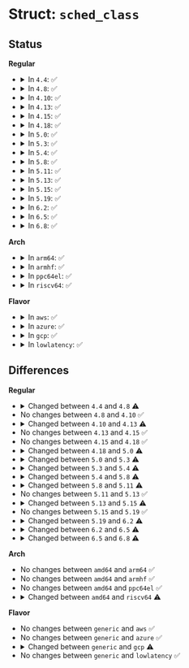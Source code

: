 # Struct: <code>sched_class</code>

## Status
<b>Regular</b>
<ul>
<li>
<details>
<summary>In <code>4.4</code>: ✅</summary>

```c
struct sched_class {
    const struct sched_class *next;
    void (*enqueue_task)(struct rq *, struct task_struct *, int);
    void (*dequeue_task)(struct rq *, struct task_struct *, int);
    void (*yield_task)(struct rq *);
    bool (*yield_to_task)(struct rq *, struct task_struct *, bool);
    void (*check_preempt_curr)(struct rq *, struct task_struct *, int);
    struct task_struct * (*pick_next_task)(struct rq *, struct task_struct *);
    void (*put_prev_task)(struct rq *, struct task_struct *);
    int (*select_task_rq)(struct task_struct *, int, int, int);
    void (*migrate_task_rq)(struct task_struct *);
    void (*task_waking)(struct task_struct *);
    void (*task_woken)(struct rq *, struct task_struct *);
    void (*set_cpus_allowed)(struct task_struct *, const struct cpumask *);
    void (*rq_online)(struct rq *);
    void (*rq_offline)(struct rq *);
    void (*set_curr_task)(struct rq *);
    void (*task_tick)(struct rq *, struct task_struct *, int);
    void (*task_fork)(struct task_struct *);
    void (*task_dead)(struct task_struct *);
    void (*switched_from)(struct rq *, struct task_struct *);
    void (*switched_to)(struct rq *, struct task_struct *);
    void (*prio_changed)(struct rq *, struct task_struct *, int);
    unsigned int (*get_rr_interval)(struct rq *, struct task_struct *);
    void (*update_curr)(struct rq *);
    void (*task_move_group)(struct task_struct *);
};
```
</details>
</li>
<li>
<details>
<summary>In <code>4.8</code>: ✅</summary>

```c
struct sched_class {
    const struct sched_class *next;
    void (*enqueue_task)(struct rq *, struct task_struct *, int);
    void (*dequeue_task)(struct rq *, struct task_struct *, int);
    void (*yield_task)(struct rq *);
    bool (*yield_to_task)(struct rq *, struct task_struct *, bool);
    void (*check_preempt_curr)(struct rq *, struct task_struct *, int);
    struct task_struct * (*pick_next_task)(struct rq *, struct task_struct *, struct pin_cookie);
    void (*put_prev_task)(struct rq *, struct task_struct *);
    int (*select_task_rq)(struct task_struct *, int, int, int);
    void (*migrate_task_rq)(struct task_struct *);
    void (*task_woken)(struct rq *, struct task_struct *);
    void (*set_cpus_allowed)(struct task_struct *, const struct cpumask *);
    void (*rq_online)(struct rq *);
    void (*rq_offline)(struct rq *);
    void (*set_curr_task)(struct rq *);
    void (*task_tick)(struct rq *, struct task_struct *, int);
    void (*task_fork)(struct task_struct *);
    void (*task_dead)(struct task_struct *);
    void (*switched_from)(struct rq *, struct task_struct *);
    void (*switched_to)(struct rq *, struct task_struct *);
    void (*prio_changed)(struct rq *, struct task_struct *, int);
    unsigned int (*get_rr_interval)(struct rq *, struct task_struct *);
    void (*update_curr)(struct rq *);
    void (*task_change_group)(struct task_struct *, int);
};
```
</details>
</li>
<li>
<details>
<summary>In <code>4.10</code>: ✅</summary>

```c
struct sched_class {
    const struct sched_class *next;
    void (*enqueue_task)(struct rq *, struct task_struct *, int);
    void (*dequeue_task)(struct rq *, struct task_struct *, int);
    void (*yield_task)(struct rq *);
    bool (*yield_to_task)(struct rq *, struct task_struct *, bool);
    void (*check_preempt_curr)(struct rq *, struct task_struct *, int);
    struct task_struct * (*pick_next_task)(struct rq *, struct task_struct *, struct pin_cookie);
    void (*put_prev_task)(struct rq *, struct task_struct *);
    int (*select_task_rq)(struct task_struct *, int, int, int);
    void (*migrate_task_rq)(struct task_struct *);
    void (*task_woken)(struct rq *, struct task_struct *);
    void (*set_cpus_allowed)(struct task_struct *, const struct cpumask *);
    void (*rq_online)(struct rq *);
    void (*rq_offline)(struct rq *);
    void (*set_curr_task)(struct rq *);
    void (*task_tick)(struct rq *, struct task_struct *, int);
    void (*task_fork)(struct task_struct *);
    void (*task_dead)(struct task_struct *);
    void (*switched_from)(struct rq *, struct task_struct *);
    void (*switched_to)(struct rq *, struct task_struct *);
    void (*prio_changed)(struct rq *, struct task_struct *, int);
    unsigned int (*get_rr_interval)(struct rq *, struct task_struct *);
    void (*update_curr)(struct rq *);
    void (*task_change_group)(struct task_struct *, int);
};
```
</details>
</li>
<li>
<details>
<summary>In <code>4.13</code>: ✅</summary>

```c
struct sched_class {
    const struct sched_class *next;
    void (*enqueue_task)(struct rq *, struct task_struct *, int);
    void (*dequeue_task)(struct rq *, struct task_struct *, int);
    void (*yield_task)(struct rq *);
    bool (*yield_to_task)(struct rq *, struct task_struct *, bool);
    void (*check_preempt_curr)(struct rq *, struct task_struct *, int);
    struct task_struct * (*pick_next_task)(struct rq *, struct task_struct *, struct rq_flags *);
    void (*put_prev_task)(struct rq *, struct task_struct *);
    int (*select_task_rq)(struct task_struct *, int, int, int);
    void (*migrate_task_rq)(struct task_struct *);
    void (*task_woken)(struct rq *, struct task_struct *);
    void (*set_cpus_allowed)(struct task_struct *, const struct cpumask *);
    void (*rq_online)(struct rq *);
    void (*rq_offline)(struct rq *);
    void (*set_curr_task)(struct rq *);
    void (*task_tick)(struct rq *, struct task_struct *, int);
    void (*task_fork)(struct task_struct *);
    void (*task_dead)(struct task_struct *);
    void (*switched_from)(struct rq *, struct task_struct *);
    void (*switched_to)(struct rq *, struct task_struct *);
    void (*prio_changed)(struct rq *, struct task_struct *, int);
    unsigned int (*get_rr_interval)(struct rq *, struct task_struct *);
    void (*update_curr)(struct rq *);
    void (*task_change_group)(struct task_struct *, int);
};
```
</details>
</li>
<li>
<details>
<summary>In <code>4.15</code>: ✅</summary>

```c
struct sched_class {
    const struct sched_class *next;
    void (*enqueue_task)(struct rq *, struct task_struct *, int);
    void (*dequeue_task)(struct rq *, struct task_struct *, int);
    void (*yield_task)(struct rq *);
    bool (*yield_to_task)(struct rq *, struct task_struct *, bool);
    void (*check_preempt_curr)(struct rq *, struct task_struct *, int);
    struct task_struct * (*pick_next_task)(struct rq *, struct task_struct *, struct rq_flags *);
    void (*put_prev_task)(struct rq *, struct task_struct *);
    int (*select_task_rq)(struct task_struct *, int, int, int);
    void (*migrate_task_rq)(struct task_struct *);
    void (*task_woken)(struct rq *, struct task_struct *);
    void (*set_cpus_allowed)(struct task_struct *, const struct cpumask *);
    void (*rq_online)(struct rq *);
    void (*rq_offline)(struct rq *);
    void (*set_curr_task)(struct rq *);
    void (*task_tick)(struct rq *, struct task_struct *, int);
    void (*task_fork)(struct task_struct *);
    void (*task_dead)(struct task_struct *);
    void (*switched_from)(struct rq *, struct task_struct *);
    void (*switched_to)(struct rq *, struct task_struct *);
    void (*prio_changed)(struct rq *, struct task_struct *, int);
    unsigned int (*get_rr_interval)(struct rq *, struct task_struct *);
    void (*update_curr)(struct rq *);
    void (*task_change_group)(struct task_struct *, int);
};
```
</details>
</li>
<li>
<details>
<summary>In <code>4.18</code>: ✅</summary>

```c
struct sched_class {
    const struct sched_class *next;
    void (*enqueue_task)(struct rq *, struct task_struct *, int);
    void (*dequeue_task)(struct rq *, struct task_struct *, int);
    void (*yield_task)(struct rq *);
    bool (*yield_to_task)(struct rq *, struct task_struct *, bool);
    void (*check_preempt_curr)(struct rq *, struct task_struct *, int);
    struct task_struct * (*pick_next_task)(struct rq *, struct task_struct *, struct rq_flags *);
    void (*put_prev_task)(struct rq *, struct task_struct *);
    int (*select_task_rq)(struct task_struct *, int, int, int);
    void (*migrate_task_rq)(struct task_struct *);
    void (*task_woken)(struct rq *, struct task_struct *);
    void (*set_cpus_allowed)(struct task_struct *, const struct cpumask *);
    void (*rq_online)(struct rq *);
    void (*rq_offline)(struct rq *);
    void (*set_curr_task)(struct rq *);
    void (*task_tick)(struct rq *, struct task_struct *, int);
    void (*task_fork)(struct task_struct *);
    void (*task_dead)(struct task_struct *);
    void (*switched_from)(struct rq *, struct task_struct *);
    void (*switched_to)(struct rq *, struct task_struct *);
    void (*prio_changed)(struct rq *, struct task_struct *, int);
    unsigned int (*get_rr_interval)(struct rq *, struct task_struct *);
    void (*update_curr)(struct rq *);
    void (*task_change_group)(struct task_struct *, int);
};
```
</details>
</li>
<li>
<details>
<summary>In <code>5.0</code>: ✅</summary>

```c
struct sched_class {
    const struct sched_class *next;
    void (*enqueue_task)(struct rq *, struct task_struct *, int);
    void (*dequeue_task)(struct rq *, struct task_struct *, int);
    void (*yield_task)(struct rq *);
    bool (*yield_to_task)(struct rq *, struct task_struct *, bool);
    void (*check_preempt_curr)(struct rq *, struct task_struct *, int);
    struct task_struct * (*pick_next_task)(struct rq *, struct task_struct *, struct rq_flags *);
    void (*put_prev_task)(struct rq *, struct task_struct *);
    int (*select_task_rq)(struct task_struct *, int, int, int);
    void (*migrate_task_rq)(struct task_struct *, int);
    void (*task_woken)(struct rq *, struct task_struct *);
    void (*set_cpus_allowed)(struct task_struct *, const struct cpumask *);
    void (*rq_online)(struct rq *);
    void (*rq_offline)(struct rq *);
    void (*set_curr_task)(struct rq *);
    void (*task_tick)(struct rq *, struct task_struct *, int);
    void (*task_fork)(struct task_struct *);
    void (*task_dead)(struct task_struct *);
    void (*switched_from)(struct rq *, struct task_struct *);
    void (*switched_to)(struct rq *, struct task_struct *);
    void (*prio_changed)(struct rq *, struct task_struct *, int);
    unsigned int (*get_rr_interval)(struct rq *, struct task_struct *);
    void (*update_curr)(struct rq *);
    void (*task_change_group)(struct task_struct *, int);
};
```
</details>
</li>
<li>
<details>
<summary>In <code>5.3</code>: ✅</summary>

```c
struct sched_class {
    const struct sched_class *next;
    int uclamp_enabled;
    void (*enqueue_task)(struct rq *, struct task_struct *, int);
    void (*dequeue_task)(struct rq *, struct task_struct *, int);
    void (*yield_task)(struct rq *);
    bool (*yield_to_task)(struct rq *, struct task_struct *, bool);
    void (*check_preempt_curr)(struct rq *, struct task_struct *, int);
    struct task_struct * (*pick_next_task)(struct rq *, struct task_struct *, struct rq_flags *);
    void (*put_prev_task)(struct rq *, struct task_struct *);
    int (*select_task_rq)(struct task_struct *, int, int, int);
    void (*migrate_task_rq)(struct task_struct *, int);
    void (*task_woken)(struct rq *, struct task_struct *);
    void (*set_cpus_allowed)(struct task_struct *, const struct cpumask *);
    void (*rq_online)(struct rq *);
    void (*rq_offline)(struct rq *);
    void (*set_curr_task)(struct rq *);
    void (*task_tick)(struct rq *, struct task_struct *, int);
    void (*task_fork)(struct task_struct *);
    void (*task_dead)(struct task_struct *);
    void (*switched_from)(struct rq *, struct task_struct *);
    void (*switched_to)(struct rq *, struct task_struct *);
    void (*prio_changed)(struct rq *, struct task_struct *, int);
    unsigned int (*get_rr_interval)(struct rq *, struct task_struct *);
    void (*update_curr)(struct rq *);
    void (*task_change_group)(struct task_struct *, int);
};
```
</details>
</li>
<li>
<details>
<summary>In <code>5.4</code>: ✅</summary>

```c
struct sched_class {
    const struct sched_class *next;
    int uclamp_enabled;
    void (*enqueue_task)(struct rq *, struct task_struct *, int);
    void (*dequeue_task)(struct rq *, struct task_struct *, int);
    void (*yield_task)(struct rq *);
    bool (*yield_to_task)(struct rq *, struct task_struct *, bool);
    void (*check_preempt_curr)(struct rq *, struct task_struct *, int);
    struct task_struct * (*pick_next_task)(struct rq *, struct task_struct *, struct rq_flags *);
    void (*put_prev_task)(struct rq *, struct task_struct *);
    void (*set_next_task)(struct rq *, struct task_struct *, bool);
    int (*balance)(struct rq *, struct task_struct *, struct rq_flags *);
    int (*select_task_rq)(struct task_struct *, int, int, int);
    void (*migrate_task_rq)(struct task_struct *, int);
    void (*task_woken)(struct rq *, struct task_struct *);
    void (*set_cpus_allowed)(struct task_struct *, const struct cpumask *);
    void (*rq_online)(struct rq *);
    void (*rq_offline)(struct rq *);
    void (*task_tick)(struct rq *, struct task_struct *, int);
    void (*task_fork)(struct task_struct *);
    void (*task_dead)(struct task_struct *);
    void (*switched_from)(struct rq *, struct task_struct *);
    void (*switched_to)(struct rq *, struct task_struct *);
    void (*prio_changed)(struct rq *, struct task_struct *, int);
    unsigned int (*get_rr_interval)(struct rq *, struct task_struct *);
    void (*update_curr)(struct rq *);
    void (*task_change_group)(struct task_struct *, int);
};
```
</details>
</li>
<li>
<details>
<summary>In <code>5.8</code>: ✅</summary>

```c
struct sched_class {
    const struct sched_class *next;
    int uclamp_enabled;
    void (*enqueue_task)(struct rq *, struct task_struct *, int);
    void (*dequeue_task)(struct rq *, struct task_struct *, int);
    void (*yield_task)(struct rq *);
    bool (*yield_to_task)(struct rq *, struct task_struct *, bool);
    void (*check_preempt_curr)(struct rq *, struct task_struct *, int);
    struct task_struct * (*pick_next_task)(struct rq *);
    void (*put_prev_task)(struct rq *, struct task_struct *);
    void (*set_next_task)(struct rq *, struct task_struct *, bool);
    int (*balance)(struct rq *, struct task_struct *, struct rq_flags *);
    int (*select_task_rq)(struct task_struct *, int, int, int);
    void (*migrate_task_rq)(struct task_struct *, int);
    void (*task_woken)(struct rq *, struct task_struct *);
    void (*set_cpus_allowed)(struct task_struct *, const struct cpumask *);
    void (*rq_online)(struct rq *);
    void (*rq_offline)(struct rq *);
    void (*task_tick)(struct rq *, struct task_struct *, int);
    void (*task_fork)(struct task_struct *);
    void (*task_dead)(struct task_struct *);
    void (*switched_from)(struct rq *, struct task_struct *);
    void (*switched_to)(struct rq *, struct task_struct *);
    void (*prio_changed)(struct rq *, struct task_struct *, int);
    unsigned int (*get_rr_interval)(struct rq *, struct task_struct *);
    void (*update_curr)(struct rq *);
    void (*task_change_group)(struct task_struct *, int);
};
```
</details>
</li>
<li>
<details>
<summary>In <code>5.11</code>: ✅</summary>

```c
struct sched_class {
    int uclamp_enabled;
    void (*enqueue_task)(struct rq *, struct task_struct *, int);
    void (*dequeue_task)(struct rq *, struct task_struct *, int);
    void (*yield_task)(struct rq *);
    bool (*yield_to_task)(struct rq *, struct task_struct *);
    void (*check_preempt_curr)(struct rq *, struct task_struct *, int);
    struct task_struct * (*pick_next_task)(struct rq *);
    void (*put_prev_task)(struct rq *, struct task_struct *);
    void (*set_next_task)(struct rq *, struct task_struct *, bool);
    int (*balance)(struct rq *, struct task_struct *, struct rq_flags *);
    int (*select_task_rq)(struct task_struct *, int, int);
    void (*migrate_task_rq)(struct task_struct *, int);
    void (*task_woken)(struct rq *, struct task_struct *);
    void (*set_cpus_allowed)(struct task_struct *, const struct cpumask *, u32);
    void (*rq_online)(struct rq *);
    void (*rq_offline)(struct rq *);
    struct rq * (*find_lock_rq)(struct task_struct *, struct rq *);
    void (*task_tick)(struct rq *, struct task_struct *, int);
    void (*task_fork)(struct task_struct *);
    void (*task_dead)(struct task_struct *);
    void (*switched_from)(struct rq *, struct task_struct *);
    void (*switched_to)(struct rq *, struct task_struct *);
    void (*prio_changed)(struct rq *, struct task_struct *, int);
    unsigned int (*get_rr_interval)(struct rq *, struct task_struct *);
    void (*update_curr)(struct rq *);
    void (*task_change_group)(struct task_struct *, int);
};
```
</details>
</li>
<li>
<details>
<summary>In <code>5.13</code>: ✅</summary>

```c
struct sched_class {
    int uclamp_enabled;
    void (*enqueue_task)(struct rq *, struct task_struct *, int);
    void (*dequeue_task)(struct rq *, struct task_struct *, int);
    void (*yield_task)(struct rq *);
    bool (*yield_to_task)(struct rq *, struct task_struct *);
    void (*check_preempt_curr)(struct rq *, struct task_struct *, int);
    struct task_struct * (*pick_next_task)(struct rq *);
    void (*put_prev_task)(struct rq *, struct task_struct *);
    void (*set_next_task)(struct rq *, struct task_struct *, bool);
    int (*balance)(struct rq *, struct task_struct *, struct rq_flags *);
    int (*select_task_rq)(struct task_struct *, int, int);
    void (*migrate_task_rq)(struct task_struct *, int);
    void (*task_woken)(struct rq *, struct task_struct *);
    void (*set_cpus_allowed)(struct task_struct *, const struct cpumask *, u32);
    void (*rq_online)(struct rq *);
    void (*rq_offline)(struct rq *);
    struct rq * (*find_lock_rq)(struct task_struct *, struct rq *);
    void (*task_tick)(struct rq *, struct task_struct *, int);
    void (*task_fork)(struct task_struct *);
    void (*task_dead)(struct task_struct *);
    void (*switched_from)(struct rq *, struct task_struct *);
    void (*switched_to)(struct rq *, struct task_struct *);
    void (*prio_changed)(struct rq *, struct task_struct *, int);
    unsigned int (*get_rr_interval)(struct rq *, struct task_struct *);
    void (*update_curr)(struct rq *);
    void (*task_change_group)(struct task_struct *, int);
};
```
</details>
</li>
<li>
<details>
<summary>In <code>5.15</code>: ✅</summary>

```c
struct sched_class {
    int uclamp_enabled;
    void (*enqueue_task)(struct rq *, struct task_struct *, int);
    void (*dequeue_task)(struct rq *, struct task_struct *, int);
    void (*yield_task)(struct rq *);
    bool (*yield_to_task)(struct rq *, struct task_struct *);
    void (*check_preempt_curr)(struct rq *, struct task_struct *, int);
    struct task_struct * (*pick_next_task)(struct rq *);
    void (*put_prev_task)(struct rq *, struct task_struct *);
    void (*set_next_task)(struct rq *, struct task_struct *, bool);
    int (*balance)(struct rq *, struct task_struct *, struct rq_flags *);
    int (*select_task_rq)(struct task_struct *, int, int);
    struct task_struct * (*pick_task)(struct rq *);
    void (*migrate_task_rq)(struct task_struct *, int);
    void (*task_woken)(struct rq *, struct task_struct *);
    void (*set_cpus_allowed)(struct task_struct *, const struct cpumask *, u32);
    void (*rq_online)(struct rq *);
    void (*rq_offline)(struct rq *);
    struct rq * (*find_lock_rq)(struct task_struct *, struct rq *);
    void (*task_tick)(struct rq *, struct task_struct *, int);
    void (*task_fork)(struct task_struct *);
    void (*task_dead)(struct task_struct *);
    void (*switched_from)(struct rq *, struct task_struct *);
    void (*switched_to)(struct rq *, struct task_struct *);
    void (*prio_changed)(struct rq *, struct task_struct *, int);
    unsigned int (*get_rr_interval)(struct rq *, struct task_struct *);
    void (*update_curr)(struct rq *);
    void (*task_change_group)(struct task_struct *, int);
};
```
</details>
</li>
<li>
<details>
<summary>In <code>5.19</code>: ✅</summary>

```c
struct sched_class {
    int uclamp_enabled;
    void (*enqueue_task)(struct rq *, struct task_struct *, int);
    void (*dequeue_task)(struct rq *, struct task_struct *, int);
    void (*yield_task)(struct rq *);
    bool (*yield_to_task)(struct rq *, struct task_struct *);
    void (*check_preempt_curr)(struct rq *, struct task_struct *, int);
    struct task_struct * (*pick_next_task)(struct rq *);
    void (*put_prev_task)(struct rq *, struct task_struct *);
    void (*set_next_task)(struct rq *, struct task_struct *, bool);
    int (*balance)(struct rq *, struct task_struct *, struct rq_flags *);
    int (*select_task_rq)(struct task_struct *, int, int);
    struct task_struct * (*pick_task)(struct rq *);
    void (*migrate_task_rq)(struct task_struct *, int);
    void (*task_woken)(struct rq *, struct task_struct *);
    void (*set_cpus_allowed)(struct task_struct *, const struct cpumask *, u32);
    void (*rq_online)(struct rq *);
    void (*rq_offline)(struct rq *);
    struct rq * (*find_lock_rq)(struct task_struct *, struct rq *);
    void (*task_tick)(struct rq *, struct task_struct *, int);
    void (*task_fork)(struct task_struct *);
    void (*task_dead)(struct task_struct *);
    void (*switched_from)(struct rq *, struct task_struct *);
    void (*switched_to)(struct rq *, struct task_struct *);
    void (*prio_changed)(struct rq *, struct task_struct *, int);
    unsigned int (*get_rr_interval)(struct rq *, struct task_struct *);
    void (*update_curr)(struct rq *);
    void (*task_change_group)(struct task_struct *, int);
};
```
</details>
</li>
<li>
<details>
<summary>In <code>6.2</code>: ✅</summary>

```c
struct sched_class {
    int uclamp_enabled;
    void (*enqueue_task)(struct rq *, struct task_struct *, int);
    void (*dequeue_task)(struct rq *, struct task_struct *, int);
    void (*yield_task)(struct rq *);
    bool (*yield_to_task)(struct rq *, struct task_struct *);
    void (*check_preempt_curr)(struct rq *, struct task_struct *, int);
    struct task_struct * (*pick_next_task)(struct rq *);
    void (*put_prev_task)(struct rq *, struct task_struct *);
    void (*set_next_task)(struct rq *, struct task_struct *, bool);
    int (*balance)(struct rq *, struct task_struct *, struct rq_flags *);
    int (*select_task_rq)(struct task_struct *, int, int);
    struct task_struct * (*pick_task)(struct rq *);
    void (*migrate_task_rq)(struct task_struct *, int);
    void (*task_woken)(struct rq *, struct task_struct *);
    void (*set_cpus_allowed)(struct task_struct *, struct affinity_context *);
    void (*rq_online)(struct rq *);
    void (*rq_offline)(struct rq *);
    struct rq * (*find_lock_rq)(struct task_struct *, struct rq *);
    void (*task_tick)(struct rq *, struct task_struct *, int);
    void (*task_fork)(struct task_struct *);
    void (*task_dead)(struct task_struct *);
    void (*switched_from)(struct rq *, struct task_struct *);
    void (*switched_to)(struct rq *, struct task_struct *);
    void (*prio_changed)(struct rq *, struct task_struct *, int);
    unsigned int (*get_rr_interval)(struct rq *, struct task_struct *);
    void (*update_curr)(struct rq *);
    void (*task_change_group)(struct task_struct *);
};
```
</details>
</li>
<li>
<details>
<summary>In <code>6.5</code>: ✅</summary>

```c
struct sched_class {
    int uclamp_enabled;
    void (*enqueue_task)(struct rq *, struct task_struct *, int);
    void (*dequeue_task)(struct rq *, struct task_struct *, int);
    void (*yield_task)(struct rq *);
    bool (*yield_to_task)(struct rq *, struct task_struct *);
    void (*check_preempt_curr)(struct rq *, struct task_struct *, int);
    struct task_struct * (*pick_next_task)(struct rq *);
    void (*put_prev_task)(struct rq *, struct task_struct *);
    void (*set_next_task)(struct rq *, struct task_struct *, bool);
    int (*balance)(struct rq *, struct task_struct *, struct rq_flags *);
    int (*select_task_rq)(struct task_struct *, int, int);
    struct task_struct * (*pick_task)(struct rq *);
    void (*migrate_task_rq)(struct task_struct *, int);
    void (*task_woken)(struct rq *, struct task_struct *);
    void (*set_cpus_allowed)(struct task_struct *, struct affinity_context *);
    void (*rq_online)(struct rq *);
    void (*rq_offline)(struct rq *);
    struct rq * (*find_lock_rq)(struct task_struct *, struct rq *);
    void (*task_tick)(struct rq *, struct task_struct *, int);
    void (*task_fork)(struct task_struct *);
    void (*task_dead)(struct task_struct *);
    void (*switched_from)(struct rq *, struct task_struct *);
    void (*switched_to)(struct rq *, struct task_struct *);
    void (*prio_changed)(struct rq *, struct task_struct *, int);
    unsigned int (*get_rr_interval)(struct rq *, struct task_struct *);
    void (*update_curr)(struct rq *);
    void (*task_change_group)(struct task_struct *);
    int (*task_is_throttled)(struct task_struct *, int);
};
```
</details>
</li>
<li>
<details>
<summary>In <code>6.8</code>: ✅</summary>

```c
struct sched_class {
    int uclamp_enabled;
    void (*enqueue_task)(struct rq *, struct task_struct *, int);
    void (*dequeue_task)(struct rq *, struct task_struct *, int);
    void (*yield_task)(struct rq *);
    bool (*yield_to_task)(struct rq *, struct task_struct *);
    void (*wakeup_preempt)(struct rq *, struct task_struct *, int);
    struct task_struct * (*pick_next_task)(struct rq *);
    void (*put_prev_task)(struct rq *, struct task_struct *);
    void (*set_next_task)(struct rq *, struct task_struct *, bool);
    int (*balance)(struct rq *, struct task_struct *, struct rq_flags *);
    int (*select_task_rq)(struct task_struct *, int, int);
    struct task_struct * (*pick_task)(struct rq *);
    void (*migrate_task_rq)(struct task_struct *, int);
    void (*task_woken)(struct rq *, struct task_struct *);
    void (*set_cpus_allowed)(struct task_struct *, struct affinity_context *);
    void (*rq_online)(struct rq *);
    void (*rq_offline)(struct rq *);
    struct rq * (*find_lock_rq)(struct task_struct *, struct rq *);
    void (*task_tick)(struct rq *, struct task_struct *, int);
    void (*task_fork)(struct task_struct *);
    void (*task_dead)(struct task_struct *);
    void (*switched_from)(struct rq *, struct task_struct *);
    void (*switched_to)(struct rq *, struct task_struct *);
    void (*prio_changed)(struct rq *, struct task_struct *, int);
    unsigned int (*get_rr_interval)(struct rq *, struct task_struct *);
    void (*update_curr)(struct rq *);
    void (*task_change_group)(struct task_struct *);
    int (*task_is_throttled)(struct task_struct *, int);
};
```
</details>
</li>
</ul>
<b>Arch</b>
<ul>
<li>
<details>
<summary>In <code>arm64</code>: ✅</summary>

```c
struct sched_class {
    const struct sched_class *next;
    int uclamp_enabled;
    void (*enqueue_task)(struct rq *, struct task_struct *, int);
    void (*dequeue_task)(struct rq *, struct task_struct *, int);
    void (*yield_task)(struct rq *);
    bool (*yield_to_task)(struct rq *, struct task_struct *, bool);
    void (*check_preempt_curr)(struct rq *, struct task_struct *, int);
    struct task_struct * (*pick_next_task)(struct rq *, struct task_struct *, struct rq_flags *);
    void (*put_prev_task)(struct rq *, struct task_struct *);
    void (*set_next_task)(struct rq *, struct task_struct *, bool);
    int (*balance)(struct rq *, struct task_struct *, struct rq_flags *);
    int (*select_task_rq)(struct task_struct *, int, int, int);
    void (*migrate_task_rq)(struct task_struct *, int);
    void (*task_woken)(struct rq *, struct task_struct *);
    void (*set_cpus_allowed)(struct task_struct *, const struct cpumask *);
    void (*rq_online)(struct rq *);
    void (*rq_offline)(struct rq *);
    void (*task_tick)(struct rq *, struct task_struct *, int);
    void (*task_fork)(struct task_struct *);
    void (*task_dead)(struct task_struct *);
    void (*switched_from)(struct rq *, struct task_struct *);
    void (*switched_to)(struct rq *, struct task_struct *);
    void (*prio_changed)(struct rq *, struct task_struct *, int);
    unsigned int (*get_rr_interval)(struct rq *, struct task_struct *);
    void (*update_curr)(struct rq *);
    void (*task_change_group)(struct task_struct *, int);
};
```
</details>
</li>
<li>
<details>
<summary>In <code>armhf</code>: ✅</summary>

```c
struct sched_class {
    const struct sched_class *next;
    int uclamp_enabled;
    void (*enqueue_task)(struct rq *, struct task_struct *, int);
    void (*dequeue_task)(struct rq *, struct task_struct *, int);
    void (*yield_task)(struct rq *);
    bool (*yield_to_task)(struct rq *, struct task_struct *, bool);
    void (*check_preempt_curr)(struct rq *, struct task_struct *, int);
    struct task_struct * (*pick_next_task)(struct rq *, struct task_struct *, struct rq_flags *);
    void (*put_prev_task)(struct rq *, struct task_struct *);
    void (*set_next_task)(struct rq *, struct task_struct *, bool);
    int (*balance)(struct rq *, struct task_struct *, struct rq_flags *);
    int (*select_task_rq)(struct task_struct *, int, int, int);
    void (*migrate_task_rq)(struct task_struct *, int);
    void (*task_woken)(struct rq *, struct task_struct *);
    void (*set_cpus_allowed)(struct task_struct *, const struct cpumask *);
    void (*rq_online)(struct rq *);
    void (*rq_offline)(struct rq *);
    void (*task_tick)(struct rq *, struct task_struct *, int);
    void (*task_fork)(struct task_struct *);
    void (*task_dead)(struct task_struct *);
    void (*switched_from)(struct rq *, struct task_struct *);
    void (*switched_to)(struct rq *, struct task_struct *);
    void (*prio_changed)(struct rq *, struct task_struct *, int);
    unsigned int (*get_rr_interval)(struct rq *, struct task_struct *);
    void (*update_curr)(struct rq *);
    void (*task_change_group)(struct task_struct *, int);
};
```
</details>
</li>
<li>
<details>
<summary>In <code>ppc64el</code>: ✅</summary>

```c
struct sched_class {
    const struct sched_class *next;
    int uclamp_enabled;
    void (*enqueue_task)(struct rq *, struct task_struct *, int);
    void (*dequeue_task)(struct rq *, struct task_struct *, int);
    void (*yield_task)(struct rq *);
    bool (*yield_to_task)(struct rq *, struct task_struct *, bool);
    void (*check_preempt_curr)(struct rq *, struct task_struct *, int);
    struct task_struct * (*pick_next_task)(struct rq *, struct task_struct *, struct rq_flags *);
    void (*put_prev_task)(struct rq *, struct task_struct *);
    void (*set_next_task)(struct rq *, struct task_struct *, bool);
    int (*balance)(struct rq *, struct task_struct *, struct rq_flags *);
    int (*select_task_rq)(struct task_struct *, int, int, int);
    void (*migrate_task_rq)(struct task_struct *, int);
    void (*task_woken)(struct rq *, struct task_struct *);
    void (*set_cpus_allowed)(struct task_struct *, const struct cpumask *);
    void (*rq_online)(struct rq *);
    void (*rq_offline)(struct rq *);
    void (*task_tick)(struct rq *, struct task_struct *, int);
    void (*task_fork)(struct task_struct *);
    void (*task_dead)(struct task_struct *);
    void (*switched_from)(struct rq *, struct task_struct *);
    void (*switched_to)(struct rq *, struct task_struct *);
    void (*prio_changed)(struct rq *, struct task_struct *, int);
    unsigned int (*get_rr_interval)(struct rq *, struct task_struct *);
    void (*update_curr)(struct rq *);
    void (*task_change_group)(struct task_struct *, int);
};
```
</details>
</li>
<li>
<details>
<summary>In <code>riscv64</code>: ✅</summary>

```c
struct sched_class {
    const struct sched_class *next;
    void (*enqueue_task)(struct rq *, struct task_struct *, int);
    void (*dequeue_task)(struct rq *, struct task_struct *, int);
    void (*yield_task)(struct rq *);
    bool (*yield_to_task)(struct rq *, struct task_struct *, bool);
    void (*check_preempt_curr)(struct rq *, struct task_struct *, int);
    struct task_struct * (*pick_next_task)(struct rq *, struct task_struct *, struct rq_flags *);
    void (*put_prev_task)(struct rq *, struct task_struct *);
    void (*set_next_task)(struct rq *, struct task_struct *, bool);
    int (*balance)(struct rq *, struct task_struct *, struct rq_flags *);
    int (*select_task_rq)(struct task_struct *, int, int, int);
    void (*migrate_task_rq)(struct task_struct *, int);
    void (*task_woken)(struct rq *, struct task_struct *);
    void (*set_cpus_allowed)(struct task_struct *, const struct cpumask *);
    void (*rq_online)(struct rq *);
    void (*rq_offline)(struct rq *);
    void (*task_tick)(struct rq *, struct task_struct *, int);
    void (*task_fork)(struct task_struct *);
    void (*task_dead)(struct task_struct *);
    void (*switched_from)(struct rq *, struct task_struct *);
    void (*switched_to)(struct rq *, struct task_struct *);
    void (*prio_changed)(struct rq *, struct task_struct *, int);
    unsigned int (*get_rr_interval)(struct rq *, struct task_struct *);
    void (*update_curr)(struct rq *);
    void (*task_change_group)(struct task_struct *, int);
};
```
</details>
</li>
</ul>
<b>Flavor</b>
<ul>
<li>
<details>
<summary>In <code>aws</code>: ✅</summary>

```c
struct sched_class {
    const struct sched_class *next;
    int uclamp_enabled;
    void (*enqueue_task)(struct rq *, struct task_struct *, int);
    void (*dequeue_task)(struct rq *, struct task_struct *, int);
    void (*yield_task)(struct rq *);
    bool (*yield_to_task)(struct rq *, struct task_struct *, bool);
    void (*check_preempt_curr)(struct rq *, struct task_struct *, int);
    struct task_struct * (*pick_next_task)(struct rq *, struct task_struct *, struct rq_flags *);
    void (*put_prev_task)(struct rq *, struct task_struct *);
    void (*set_next_task)(struct rq *, struct task_struct *, bool);
    int (*balance)(struct rq *, struct task_struct *, struct rq_flags *);
    int (*select_task_rq)(struct task_struct *, int, int, int);
    void (*migrate_task_rq)(struct task_struct *, int);
    void (*task_woken)(struct rq *, struct task_struct *);
    void (*set_cpus_allowed)(struct task_struct *, const struct cpumask *);
    void (*rq_online)(struct rq *);
    void (*rq_offline)(struct rq *);
    void (*task_tick)(struct rq *, struct task_struct *, int);
    void (*task_fork)(struct task_struct *);
    void (*task_dead)(struct task_struct *);
    void (*switched_from)(struct rq *, struct task_struct *);
    void (*switched_to)(struct rq *, struct task_struct *);
    void (*prio_changed)(struct rq *, struct task_struct *, int);
    unsigned int (*get_rr_interval)(struct rq *, struct task_struct *);
    void (*update_curr)(struct rq *);
    void (*task_change_group)(struct task_struct *, int);
};
```
</details>
</li>
<li>
<details>
<summary>In <code>azure</code>: ✅</summary>

```c
struct sched_class {
    const struct sched_class *next;
    int uclamp_enabled;
    void (*enqueue_task)(struct rq *, struct task_struct *, int);
    void (*dequeue_task)(struct rq *, struct task_struct *, int);
    void (*yield_task)(struct rq *);
    bool (*yield_to_task)(struct rq *, struct task_struct *, bool);
    void (*check_preempt_curr)(struct rq *, struct task_struct *, int);
    struct task_struct * (*pick_next_task)(struct rq *, struct task_struct *, struct rq_flags *);
    void (*put_prev_task)(struct rq *, struct task_struct *);
    void (*set_next_task)(struct rq *, struct task_struct *, bool);
    int (*balance)(struct rq *, struct task_struct *, struct rq_flags *);
    int (*select_task_rq)(struct task_struct *, int, int, int);
    void (*migrate_task_rq)(struct task_struct *, int);
    void (*task_woken)(struct rq *, struct task_struct *);
    void (*set_cpus_allowed)(struct task_struct *, const struct cpumask *);
    void (*rq_online)(struct rq *);
    void (*rq_offline)(struct rq *);
    void (*task_tick)(struct rq *, struct task_struct *, int);
    void (*task_fork)(struct task_struct *);
    void (*task_dead)(struct task_struct *);
    void (*switched_from)(struct rq *, struct task_struct *);
    void (*switched_to)(struct rq *, struct task_struct *);
    void (*prio_changed)(struct rq *, struct task_struct *, int);
    unsigned int (*get_rr_interval)(struct rq *, struct task_struct *);
    void (*update_curr)(struct rq *);
    void (*task_change_group)(struct task_struct *, int);
};
```
</details>
</li>
<li>
<details>
<summary>In <code>gcp</code>: ✅</summary>

```c
struct sched_class {
    const struct sched_class *next;
    void (*enqueue_task)(struct rq *, struct task_struct *, int);
    void (*dequeue_task)(struct rq *, struct task_struct *, int);
    void (*yield_task)(struct rq *);
    bool (*yield_to_task)(struct rq *, struct task_struct *, bool);
    void (*check_preempt_curr)(struct rq *, struct task_struct *, int);
    struct task_struct * (*pick_next_task)(struct rq *, struct task_struct *, struct rq_flags *);
    void (*put_prev_task)(struct rq *, struct task_struct *);
    void (*set_next_task)(struct rq *, struct task_struct *, bool);
    int (*balance)(struct rq *, struct task_struct *, struct rq_flags *);
    int (*select_task_rq)(struct task_struct *, int, int, int);
    void (*migrate_task_rq)(struct task_struct *, int);
    void (*task_woken)(struct rq *, struct task_struct *);
    void (*set_cpus_allowed)(struct task_struct *, const struct cpumask *);
    void (*rq_online)(struct rq *);
    void (*rq_offline)(struct rq *);
    void (*task_tick)(struct rq *, struct task_struct *, int);
    void (*task_fork)(struct task_struct *);
    void (*task_dead)(struct task_struct *);
    void (*switched_from)(struct rq *, struct task_struct *);
    void (*switched_to)(struct rq *, struct task_struct *);
    void (*prio_changed)(struct rq *, struct task_struct *, int);
    unsigned int (*get_rr_interval)(struct rq *, struct task_struct *);
    void (*update_curr)(struct rq *);
    void (*task_change_group)(struct task_struct *, int);
};
```
</details>
</li>
<li>
<details>
<summary>In <code>lowlatency</code>: ✅</summary>

```c
struct sched_class {
    const struct sched_class *next;
    int uclamp_enabled;
    void (*enqueue_task)(struct rq *, struct task_struct *, int);
    void (*dequeue_task)(struct rq *, struct task_struct *, int);
    void (*yield_task)(struct rq *);
    bool (*yield_to_task)(struct rq *, struct task_struct *, bool);
    void (*check_preempt_curr)(struct rq *, struct task_struct *, int);
    struct task_struct * (*pick_next_task)(struct rq *, struct task_struct *, struct rq_flags *);
    void (*put_prev_task)(struct rq *, struct task_struct *);
    void (*set_next_task)(struct rq *, struct task_struct *, bool);
    int (*balance)(struct rq *, struct task_struct *, struct rq_flags *);
    int (*select_task_rq)(struct task_struct *, int, int, int);
    void (*migrate_task_rq)(struct task_struct *, int);
    void (*task_woken)(struct rq *, struct task_struct *);
    void (*set_cpus_allowed)(struct task_struct *, const struct cpumask *);
    void (*rq_online)(struct rq *);
    void (*rq_offline)(struct rq *);
    void (*task_tick)(struct rq *, struct task_struct *, int);
    void (*task_fork)(struct task_struct *);
    void (*task_dead)(struct task_struct *);
    void (*switched_from)(struct rq *, struct task_struct *);
    void (*switched_to)(struct rq *, struct task_struct *);
    void (*prio_changed)(struct rq *, struct task_struct *, int);
    unsigned int (*get_rr_interval)(struct rq *, struct task_struct *);
    void (*update_curr)(struct rq *);
    void (*task_change_group)(struct task_struct *, int);
};
```
</details>
</li>
</ul>

## Differences
<b>Regular</b>
<ul>
<li>
<details>
<summary>Changed between <code>4.4</code> and <code>4.8</code> ⚠️</summary>
<ul>
<li>
<b>Field added. </b>
<code>void (*task_change_group)(struct task_struct *, int)</code>
</li>
<li>
<b>Field removed. </b>
<code>void (*task_waking)(struct task_struct *)</code>
</li>
<li>
<b>Field removed. </b>
<code>void (*task_move_group)(struct task_struct *)</code>
</li>
<li>
<b>Field type changed. </b>
<code>struct task_struct * (*pick_next_task)(struct rq *, struct task_struct *)</code> ➡️ <code>struct task_struct * (*pick_next_task)(struct rq *, struct task_struct *, struct pin_cookie)</code>
</li>
</ul>
</details>
</li>
<li>
No changes between <code>4.8</code> and <code>4.10</code> ✅
</li>
<li>
<details>
<summary>Changed between <code>4.10</code> and <code>4.13</code> ⚠️</summary>
<ul>
<li>
<b>Field type changed. </b>
<code>struct task_struct * (*pick_next_task)(struct rq *, struct task_struct *, struct pin_cookie)</code> ➡️ <code>struct task_struct * (*pick_next_task)(struct rq *, struct task_struct *, struct rq_flags *)</code>
</li>
</ul>
</details>
</li>
<li>
No changes between <code>4.13</code> and <code>4.15</code> ✅
</li>
<li>
No changes between <code>4.15</code> and <code>4.18</code> ✅
</li>
<li>
<details>
<summary>Changed between <code>4.18</code> and <code>5.0</code> ⚠️</summary>
<ul>
<li>
<b>Field type changed. </b>
<code>void (*migrate_task_rq)(struct task_struct *)</code> ➡️ <code>void (*migrate_task_rq)(struct task_struct *, int)</code>
</li>
</ul>
</details>
</li>
<li>
<details>
<summary>Changed between <code>5.0</code> and <code>5.3</code> ⚠️</summary>
<ul>
<li>
<b>Field added. </b>
<code>int uclamp_enabled</code>
</li>
</ul>
</details>
</li>
<li>
<details>
<summary>Changed between <code>5.3</code> and <code>5.4</code> ⚠️</summary>
<ul>
<li>
<b>Field added. </b>
<code>void (*set_next_task)(struct rq *, struct task_struct *, bool)</code>
</li>
<li>
<b>Field added. </b>
<code>int (*balance)(struct rq *, struct task_struct *, struct rq_flags *)</code>
</li>
<li>
<b>Field removed. </b>
<code>void (*set_curr_task)(struct rq *)</code>
</li>
</ul>
</details>
</li>
<li>
<details>
<summary>Changed between <code>5.4</code> and <code>5.8</code> ⚠️</summary>
<ul>
<li>
<b>Field type changed. </b>
<code>struct task_struct * (*pick_next_task)(struct rq *, struct task_struct *, struct rq_flags *)</code> ➡️ <code>struct task_struct * (*pick_next_task)(struct rq *)</code>
</li>
</ul>
</details>
</li>
<li>
<details>
<summary>Changed between <code>5.8</code> and <code>5.11</code> ⚠️</summary>
<ul>
<li>
<b>Field added. </b>
<code>struct rq * (*find_lock_rq)(struct task_struct *, struct rq *)</code>
</li>
<li>
<b>Field removed. </b>
<code>const struct sched_class *next</code>
</li>
<li>
<b>Field type changed. </b>
<code>bool (*yield_to_task)(struct rq *, struct task_struct *, bool)</code> ➡️ <code>bool (*yield_to_task)(struct rq *, struct task_struct *)</code>
</li>
<li>
<b>Field type changed. </b>
<code>int (*select_task_rq)(struct task_struct *, int, int, int)</code> ➡️ <code>int (*select_task_rq)(struct task_struct *, int, int)</code>
</li>
<li>
<b>Field type changed. </b>
<code>void (*set_cpus_allowed)(struct task_struct *, const struct cpumask *)</code> ➡️ <code>void (*set_cpus_allowed)(struct task_struct *, const struct cpumask *, u32)</code>
</li>
</ul>
</details>
</li>
<li>
No changes between <code>5.11</code> and <code>5.13</code> ✅
</li>
<li>
<details>
<summary>Changed between <code>5.13</code> and <code>5.15</code> ⚠️</summary>
<ul>
<li>
<b>Field added. </b>
<code>struct task_struct * (*pick_task)(struct rq *)</code>
</li>
</ul>
</details>
</li>
<li>
No changes between <code>5.15</code> and <code>5.19</code> ✅
</li>
<li>
<details>
<summary>Changed between <code>5.19</code> and <code>6.2</code> ⚠️</summary>
<ul>
<li>
<b>Field type changed. </b>
<code>void (*set_cpus_allowed)(struct task_struct *, const struct cpumask *, u32)</code> ➡️ <code>void (*set_cpus_allowed)(struct task_struct *, struct affinity_context *)</code>
</li>
<li>
<b>Field type changed. </b>
<code>void (*task_change_group)(struct task_struct *, int)</code> ➡️ <code>void (*task_change_group)(struct task_struct *)</code>
</li>
</ul>
</details>
</li>
<li>
<details>
<summary>Changed between <code>6.2</code> and <code>6.5</code> ⚠️</summary>
<ul>
<li>
<b>Field added. </b>
<code>int (*task_is_throttled)(struct task_struct *, int)</code>
</li>
</ul>
</details>
</li>
<li>
<details>
<summary>Changed between <code>6.5</code> and <code>6.8</code> ⚠️</summary>
<ul>
<li>
<b>Field added. </b>
<code>void (*wakeup_preempt)(struct rq *, struct task_struct *, int)</code>
</li>
<li>
<b>Field removed. </b>
<code>void (*check_preempt_curr)(struct rq *, struct task_struct *, int)</code>
</li>
</ul>
</details>
</li>
</ul>
<b>Arch</b>
<ul>
<li>
No changes between <code>amd64</code> and <code>arm64</code> ✅
</li>
<li>
No changes between <code>amd64</code> and <code>armhf</code> ✅
</li>
<li>
No changes between <code>amd64</code> and <code>ppc64el</code> ✅
</li>
<li>
<details>
<summary>Changed between <code>amd64</code> and <code>riscv64</code> ⚠️</summary>
<ul>
<li>
<b>Field removed. </b>
<code>int uclamp_enabled</code>
</li>
</ul>
</details>
</li>
</ul>
<b>Flavor</b>
<ul>
<li>
No changes between <code>generic</code> and <code>aws</code> ✅
</li>
<li>
No changes between <code>generic</code> and <code>azure</code> ✅
</li>
<li>
<details>
<summary>Changed between <code>generic</code> and <code>gcp</code> ⚠️</summary>
<ul>
<li>
<b>Field removed. </b>
<code>int uclamp_enabled</code>
</li>
</ul>
</details>
</li>
<li>
No changes between <code>generic</code> and <code>lowlatency</code> ✅
</li>
</ul>
